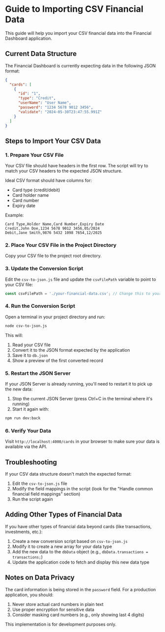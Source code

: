 # Guide to Importing CSV Financial Data

This guide will help you import your CSV financial data into the Financial Dashboard application.

## Current Data Structure

The Financial Dashboard is currently expecting data in the following JSON format:

```json
{
  "cards": [
    {
      "id": "1",
      "type": "Credit",
      "userName": "User Name",
      "password": "1234 5678 9012 3456",
      "validate": "2024-05-30T23:47:55.991Z"
    }
  ]
}
```

## Steps to Import Your CSV Data

### 1. Prepare Your CSV File

Your CSV file should have headers in the first row. The script will try to match your CSV headers to the expected JSON structure.

Ideal CSV format should have columns for:
- Card type (credit/debit)
- Card holder name
- Card number
- Expiry date

Example:
```
Card Type,Holder Name,Card Number,Expiry Date
Credit,John Doe,1234 5678 9012 3456,05/2024
Debit,Jane Smith,9876 5432 1098 7654,12/2025
```

### 2. Place Your CSV File in the Project Directory

Copy your CSV file to the project root directory.

### 3. Update the Conversion Script

Edit the `csv-to-json.js` file and update the `csvFilePath` variable to point to your CSV file:

```javascript
const csvFilePath = './your-financial-data.csv'; // Change this to your file name
```

### 4. Run the Conversion Script

Open a terminal in your project directory and run:

```bash
node csv-to-json.js
```

This will:
1. Read your CSV file
2. Convert it to the JSON format expected by the application
3. Save it to `db.json`
4. Show a preview of the first converted record

### 5. Restart the JSON Server

If your JSON Server is already running, you'll need to restart it to pick up the new data:

1. Stop the current JSON Server (press Ctrl+C in the terminal where it's running)
2. Start it again with:

```bash
npm run dev:back
```

### 6. Verify Your Data

Visit `http://localhost:4000/cards` in your browser to make sure your data is available via the API.

## Troubleshooting

If your CSV data structure doesn't match the expected format:

1. Edit the `csv-to-json.js` file
2. Modify the field mappings in the script (look for the "Handle common financial field mappings" section)
3. Run the script again

## Adding Other Types of Financial Data

If you have other types of financial data beyond cards (like transactions, investments, etc.):

1. Create a new conversion script based on `csv-to-json.js`
2. Modify it to create a new array for your data type
3. Add the new data to the `dbData` object (e.g., `dbData.transactions = transactions;`)
4. Update the application code to fetch and display this new data type

## Notes on Data Privacy

The card information is being stored in the `password` field. For a production application, you should:

1. Never store actual card numbers in plain text
2. Use proper encryption for sensitive data
3. Consider masking card numbers (e.g., only showing last 4 digits)

This implementation is for development purposes only. 